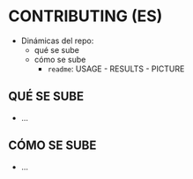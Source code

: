 # CONTRIBUTING (ES)

- Dinámicas del repo:
  - qué se sube
  - cómo se sube
    - `readme`: USAGE - RESULTS - PICTURE

## QUÉ SE SUBE

- ...

## CÓMO SE SUBE

- ...
